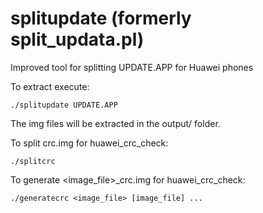 splitupdate (formerly split_updata.pl)
===============

Improved tool for splitting UPDATE.APP for Huawei phones

To extract execute:
```
./splitupdate UPDATE.APP
```

The img files will be extracted in the output/ folder.

To split crc.img for huawei_crc_check:

```
./splitcrc
```

To generate \<image_file\>_crc.img for huawei_crc_check:
```
./generatecrc <image_file> [image_file] ...
```
